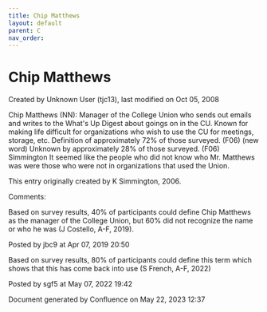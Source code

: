 ```yaml
---
title: Chip Matthews
layout: default
parent: C
nav_order:
---
```


# Chip Matthews

Created by  Unknown User (tjc13), last modified on Oct 05, 2008

Chip Matthews (NN): Manager of the College Union who sends out emails and writes to the What's Up Digest about goings on in the CU. Known for making life difficult for organizations who wish to use the CU for meetings, storage, etc. Definition of approximately 72% of those surveyed. (F06) (new word) Unknown by approximately 28% of those surveyed. (F06) Simmington It seemed like the people who did not know who Mr. Matthews was were those who were not in organizations that used the Union.

This entry originally created by K Simmington, 2006.

Comments:

Based on survey results, 40% of participants could define Chip Matthews as the manager of the College Union, but 60% did not recognize the name or who he was (J Costello, A-F, 2019).

Posted by jbc9 at Apr 07, 2019 20:50

Based on survey results, 80% of participants could define this term which shows that this has come back into use (S French, A-F, 2022)

Posted by sgf5 at May 07, 2022 19:42

Document generated by Confluence on May 22, 2023 12:37



